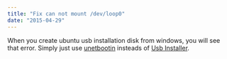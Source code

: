 ```yaml
---
title: "Fix can not mount /dev/loop0"
date: "2015-04-29"
---
```


When you create ubuntu usb installation disk from windows, you will see that error.
Simply just use [unetbootin](http://unetbootin.sourceforge.net/ "Unetbootin") insteads of [Usb Installer](http://www.pendrivelinux.com/universal-usb-installer-easy-as-1-2-3/ "Usb Installer").
